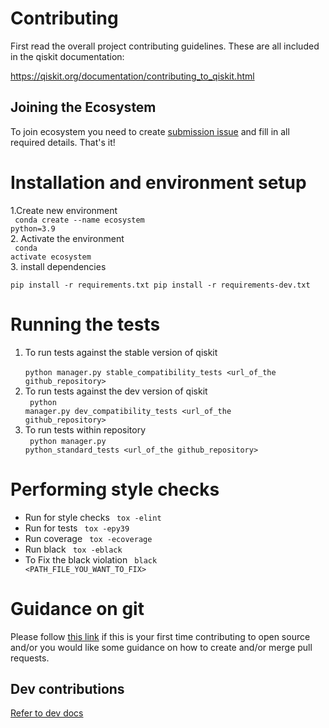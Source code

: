 # Contributing

First read the overall project contributing guidelines. These are all
included in the qiskit documentation:

https://qiskit.org/documentation/contributing_to_qiskit.html

## Joining the Ecosystem
To join ecosystem you need to create 
[submission issue](https://github.com/qiskit-community/ecosystem/issues/new?labels=&template=submission.yml&title=%5BSubmission%5D%3A+) 
and fill in all required details. That's it!


# Installation and environment setup 
1.Create new environment   <br/>
<code> conda create --name ecosystem python=3.9  </code> <br/> 
2. Activate the environment  <br/>
<code> conda activate ecosystem  </code> <br/> 
3. install dependencies  <br/>
<code>
pip install -r requirements.txt
pip install -r requirements-dev.txt
</code> 


# Running the tests
1. To run tests against the stable version of qiskit  <br/>
<code> python manager.py stable_compatibility_tests <url_of_the github_repository></code>
2. To run tests against the dev version of qiskit  <br/>
<code> python manager.py  dev_compatibility_tests  <url_of_the github_repository></code>
3. To run tests within repository  <br/>
<code> python manager.py python_standard_tests <url_of_the github_repository></code>

# Performing style checks
- Run for style checks 
  <code> tox -elint </code>
- Run for tests 
  <code> tox -epy39 </code>
- Run coverage 
  <code> tox -ecoverage </code>
- Run black 
   <code> tox -eblack </code>
- To Fix the black violation  <code> black <PATH_FILE_YOU_WANT_TO_FIX> </code>

# Guidance on git
Please follow <a href="git-guidance.md">this link</a> if this is your first time contributing to open source and/or you would like some guidance on how to create and/or merge
pull requests.
        

## Dev contributions
[Refer to dev docs](./docs/dev/dev-doc.md)
